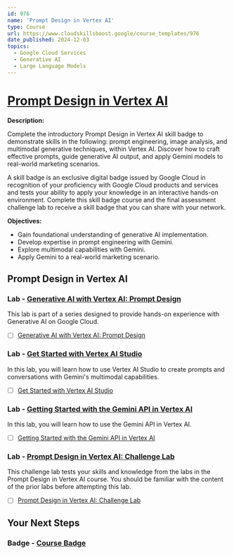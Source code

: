```yaml
---
id: 976
name: 'Prompt Design in Vertex AI'
type: Course
url: https://www.cloudskillsboost.google/course_templates/976
date_published: 2024-12-03
topics:
  - Google Cloud Services
  - Generative AI
  - Large Language Models
---
```


# [Prompt Design in Vertex AI](https://www.cloudskillsboost.google/course_templates/976)

**Description:**

Complete the introductory Prompt Design in Vertex AI skill badge to demonstrate skills in the following: prompt engineering, image analysis, and multimodal generative techniques, within Vertex AI. Discover how to craft effective prompts, guide generative AI output, and apply Gemini models to real-world marketing scenarios.

A skill badge is an exclusive digital badge issued by Google Cloud in recognition of your proficiency with Google Cloud products and services and tests your ability to apply your knowledge in an interactive hands-on environment. Complete this skill badge course and the final assessment challenge lab to receive a skill badge that you can share with your network.

**Objectives:**

* Gain foundational understanding of generative AI implementation.
* Develop expertise in prompt engineering with Gemini.
* Explore multimodal capabilities with Gemini.
* Apply Gemini to a real-world marketing scenario.

## Prompt Design in Vertex AI

### Lab - [Generative AI with Vertex AI: Prompt Design](https://www.cloudskillsboost.google/course_templates/976/labs/515636)

This lab is part of a series designed to provide hands-on experience with Generative AI on Google Cloud.

* [ ] [Generative AI with Vertex AI: Prompt Design](../labs/Generative-AI-with-Vertex-AI-Prompt-Design.md)

### Lab - [Get Started with Vertex AI Studio](https://www.cloudskillsboost.google/course_templates/976/labs/515637)

In this lab, you will learn how to use Vertex AI Studio to create prompts and conversations with Gemini's multimodal capabilities.

* [ ] [Get Started with Vertex AI Studio](../labs/Get-Started-with-Vertex-AI-Studio.md)

### Lab - [Getting Started with the Gemini API in Vertex AI](https://www.cloudskillsboost.google/course_templates/976/labs/515638)

In this lab, you will learn how to use the Gemini API in Vertex AI.

* [ ] [Getting Started with the Gemini API in Vertex AI](../labs/Getting-Started-with-the-Gemini-API-in-Vertex-AI.md)

### Lab - [Prompt Design in Vertex AI: Challenge Lab](https://www.cloudskillsboost.google/course_templates/976/labs/515639)

This challenge lab tests your skills and knowledge from the labs in the Prompt Design in Vertex AI course. You should be familiar with the content of the prior labs before attempting this lab.

* [ ] [Prompt Design in Vertex AI: Challenge Lab](../labs/Prompt-Design-in-Vertex-AI-Challenge-Lab.md)

## Your Next Steps

### Badge - [Course Badge](https://www.cloudskillsboost.google)
